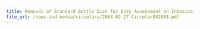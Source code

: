 ```yaml
---
title: Removal of Standard Bottle Size for Duty Assessment on Intoxicating Liquor
file_url: /news-and-media/circulars/2004-02-27-Circular042004.pdf
---
```

